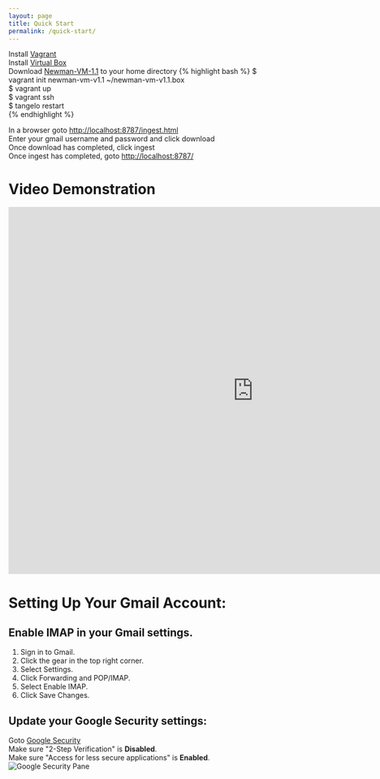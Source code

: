 ```yaml
---
layout: page
title: Quick Start
permalink: /quick-start/
---
```


Install [Vagrant](http://www.vagrantup.com/)  
Install [Virtual Box](https://www.virtualbox.org/wiki/Downloads)  
Download [Newman-VM-1.1](http://goo.gl/38BhSV) to your home directory
{% highlight bash %}
$ vagrant init newman-vm-v1.1 ~/newman-vm-v1.1.box  
$ vagrant up  
$ vagrant ssh  
$ tangelo restart  
{% endhighlight %}

In a browser goto [http://localhost:8787/ingest.html](http://localhost:8787/ingest.html)  
Enter your gmail username and password and click download  
Once download has completed, click ingest  
Once ingest has completed, goto [http://localhost:8787/](http://localhost:8787/)  

# Video Demonstration  

<iframe src="http://www.youtube.com/embed/E9zAR9Uoo3Q" width="964" height="723" allowfullscreen="" frameborder="0"></iframe>  


# Setting Up Your Gmail Account:  

## Enable IMAP in your Gmail settings.  
  1. Sign in to Gmail.
  1. Click the gear in the top right corner.
  1. Select Settings.
  1. Click Forwarding and POP/IMAP.
  1. Select Enable IMAP.
  1. Click Save Changes.  

## Update your Google Security settings:  
Goto [Google Security](https://security.google.com)  
Make sure "2-Step Verification" is **Disabled**.  
Make sure "Access for less secure applications" is **Enabled**.  
![Google Security Pane](../img/google_security.png)

